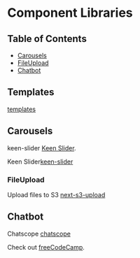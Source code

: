 # Component Libraries

## Table of Contents

- [Carousels](#carousels)
- [FileUpload](#fileupload)
- [Chatbot](#chatbot)

## Templates

[templates](https://vercel.com/templates/next.js/skeleton)

## Carousels

keen-slider [Keen Slider](https://keen-slider.io/docs).
<p>Keen Slider<a href="https://Keen-slider.io/docs" target="_blank" rel="noreferrer noopener">keen-slider</a>
</p>

### FileUpload

Upload files to S3
[next-s3-upload](https://next-s3-upload.codingvalue.com/)

## Chatbot

Chatscope [chatscope](https://chatscope.io/)

<p>Check out <a href="https://www.freecodecamp.org/" target="_blank" rel="noopener noreferrer">freeCodeCamp</a>.</p>
